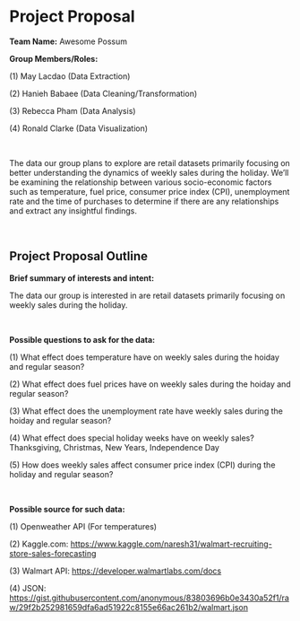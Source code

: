 # Project Proposal

**Team Name:** Awesome Possum

**Group Members/Roles:**

(1) May Lacdao (Data Extraction)

(2) Hanieh Babaee (Data Cleaning/Transformation) 

(3) Rebecca Pham (Data Analysis) 

(4) Ronald Clarke (Data Visualization)

<br />
    
The data our group plans to explore are retail datasets primarily focusing on better understanding the dynamics of weekly sales during the holiday. 
We’ll be examining the relationship between various socio-economic factors such as temperature, fuel price, consumer price index (CPI), unemployment rate and the time of 
purchases to determine if there are any relationships and extract any insightful findings.

<br />

## Project Proposal Outline

**Brief summary of interests and intent:**

The data our group is interested in are retail datasets primarily focusing on weekly sales during the holiday.

<br />

**Possible questions to ask for the data:**

(1) What effect does temperature have on weekly sales during the hoiday and regular season?

(2) What effect does fuel prices have on weekly sales during the hoiday and regular season?

(3) What effect does the unemployment rate have weekly sales during the hoiday and regular season?

(4) What effect does special holiday weeks have on weekly sales? Thanksgiving, Christmas, New Years, Independence Day

(5) How does weekly sales affect consumer price index (CPI) during the holiday and regular season?

<br />

**Possible source for such data:**

(1) Openweather API (For temperatures) 

(2) Kaggle.com: https://www.kaggle.com/naresh31/walmart-recruiting-store-sales-forecasting

(3) Walmart API: https://developer.walmartlabs.com/docs

(4) JSON: https://gist.githubusercontent.com/anonymous/83803696b0e3430a52f1/raw/29f2b252981659dfa6ad51922c8155e66ac261b2/walmart.json
